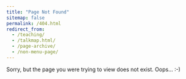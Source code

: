 ```yaml
---
title: "Page Not Found"
sitemap: false
permalink: /404.html
redirect_from: 
  - /teaching/
  - /talkmap.html/
  - /page-archive/
  - /non-menu-page/
---
```


Sorry, but the page you were trying to view does not exist. Oops... :-)
